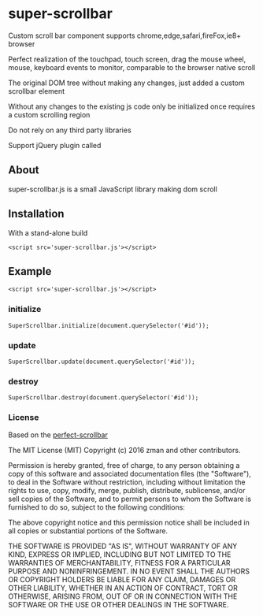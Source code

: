 # super-scrollbar
Custom scroll bar component supports chrome,edge,safari,fireFox,ie8+ browser

Perfect realization of the touchpad, touch screen, drag the mouse wheel, mouse, keyboard events to monitor, comparable to the browser native scroll

The original DOM tree without making any changes, just added a custom scrollbar element

Without any changes to the existing js code only be initialized once requires a custom scrolling region

Do not rely on any third party libraries

Support jQuery plugin called

## About

  super-scrollbar.js is a small JavaScript library making dom scroll

## Installation
  

  With a stand-alone build

    <script src='super-scrollbar.js'></script>


## Example

	<script src='super-scrollbar.js'></script>

### initialize
  
    SuperScrollbar.initialize(document.querySelector('#id'));
    
### update

    SuperScrollbar.update(document.querySelector('#id'));
    
### destroy

	SuperScrollbar.destroy(document.querySelector('#id'));	

### License

 Based on the [perfect-scrollbar](https://github.com/noraesae/perfect-scrollbar)
 
 The MIT License (MIT) Copyright (c) 2016 zman and other contributors.

Permission is hereby granted, free of charge, to any person obtaining a copy of this software and associated documentation files (the "Software"), to deal in the Software without restriction, including without limitation the rights to use, copy, modify, merge, publish, distribute, sublicense, and/or sell copies of the Software, and to permit persons to whom the Software is furnished to do so, subject to the following conditions:

The above copyright notice and this permission notice shall be included in all copies or substantial portions of the Software.

THE SOFTWARE IS PROVIDED "AS IS", WITHOUT WARRANTY OF ANY KIND, EXPRESS OR IMPLIED, INCLUDING BUT NOT LIMITED TO THE WARRANTIES OF MERCHANTABILITY, FITNESS FOR A PARTICULAR PURPOSE AND NONINFRINGEMENT. IN NO EVENT SHALL THE AUTHORS OR COPYRIGHT HOLDERS BE LIABLE FOR ANY CLAIM, DAMAGES OR OTHER LIABILITY, WHETHER IN AN ACTION OF CONTRACT, TORT OR OTHERWISE, ARISING FROM, OUT OF OR IN CONNECTION WITH THE SOFTWARE OR THE USE OR OTHER DEALINGS IN THE SOFTWARE.
